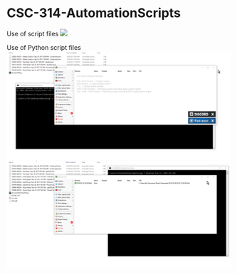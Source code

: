 # CSC-314-AutomationScripts

Use of script files
![](https://github.com/quazi-irfan/CSC-314-AutomationScripts/blob/master/readme.md%20content/DosBox-screencapture.gif)

Use of Python script files
![](https://github.com/quazi-irfan/CSC-314-AutomationScripts/blob/master/readme.md%20content/shortenASM.gif)
![](https://github.com/quazi-irfan/CSC-314-AutomationScripts/blob/master/readme.md%20content/moveAndShortenASM.gif)

